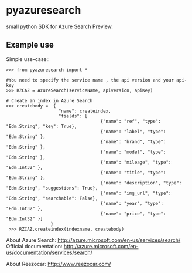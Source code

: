 pyazuresearch
=============
small python SDK for Azure Search Preview.


Example use
-----------
Simple use-case::

    >>> from pyazuresearch import *

    #You need to specify the service name , the api version and your api-key
    >>> RZCAZ = AzureSearch(serviceName, apiversion, apiKey)

    # Create an index in Azure Search
    >>> createbody =  {
                        "name": createindex,  
                        "fields": [
                                        {"name": "ref", "type": "Edm.String", "key": True},
                                        {"name": "label", "type": "Edm.String" },
                                        {"name": "brand", "type": "Edm.String" },
                                        {"name": "model", "type": "Edm.String" },
                                        {"name": "mileage", "type": "Edm.Int32" },
                                        {"name": "title", "type": "Edm.String" },
                                        {"name": "description", "type": "Edm.String", "suggestions": True},
                                        {"name": "img_url", "type": "Edm.String", "searchable": False},
                                        {"name": "year", "type": "Edm.Int32" },
                                        {"name": "price", "type": "Edm.Int32" }]  
                     }
     >>> RZCAZ.createindex(indexname, createbody)


About Azure Search: http://azure.microsoft.com/en-us/services/search/
Official documentation: http://azure.microsoft.com/en-us/documentation/services/search/



About Reezocar: http://www.reezocar.com/
